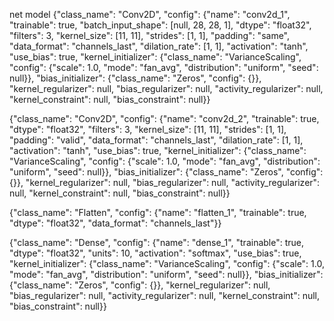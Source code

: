 net model
{"class_name": "Conv2D", "config": {"name": "conv2d_1", "trainable": true, "batch_input_shape": [null, 28, 28, 1], "dtype": "float32", "filters": 3, "kernel_size": [11, 11], "strides": [1, 1], "padding": "same", "data_format": "channels_last", "dilation_rate": [1, 1], "activation": "tanh", "use_bias": true, "kernel_initializer": {"class_name": "VarianceScaling", "config": {"scale": 1.0, "mode": "fan_avg", "distribution": "uniform", "seed": null}}, "bias_initializer": {"class_name": "Zeros", "config": {}}, "kernel_regularizer": null, "bias_regularizer": null, "activity_regularizer": null, "kernel_constraint": null, "bias_constraint": null}}

{"class_name": "Conv2D", "config": {"name": "conv2d_2", "trainable": true, "dtype": "float32", "filters": 3, "kernel_size": [11, 11], "strides": [1, 1], "padding": "valid", "data_format": "channels_last", "dilation_rate": [1, 1], "activation": "tanh", "use_bias": true, "kernel_initializer": {"class_name": "VarianceScaling", "config": {"scale": 1.0, "mode": "fan_avg", "distribution": "uniform", "seed": null}}, "bias_initializer": {"class_name": "Zeros", "config": {}}, "kernel_regularizer": null, "bias_regularizer": null, "activity_regularizer": null, "kernel_constraint": null, "bias_constraint": null}}

{"class_name": "Flatten", "config": {"name": "flatten_1", "trainable": true, "dtype": "float32", "data_format": "channels_last"}}

{"class_name": "Dense", "config": {"name": "dense_1", "trainable": true, "dtype": "float32", "units": 10, "activation": "softmax", "use_bias": true, "kernel_initializer": {"class_name": "VarianceScaling", "config": {"scale": 1.0, "mode": "fan_avg", "distribution": "uniform", "seed": null}}, "bias_initializer": {"class_name": "Zeros", "config": {}}, "kernel_regularizer": null, "bias_regularizer": null, "activity_regularizer": null, "kernel_constraint": null, "bias_constraint": null}}

